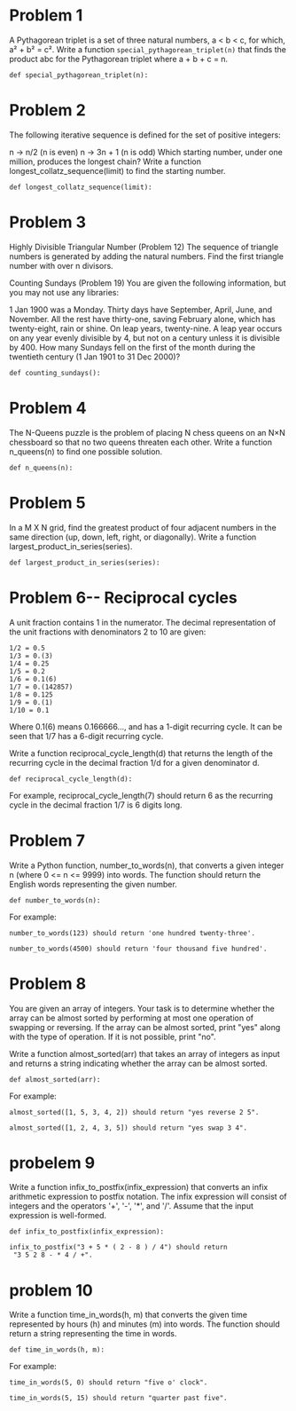 # Problem 1 

A Pythagorean triplet is a set of three natural numbers, a < b < c, for which, a² + b² = c². Write a function `special_pythagorean_triplet(n)` that finds the product abc for the Pythagorean triplet where a + b + c = n.

```
def special_pythagorean_triplet(n):

```
# Problem 2
The following iterative sequence is defined for the set of positive integers:

n → n/2 (n is even)
n → 3n + 1 (n is odd)
Which starting number, under one million, produces the longest chain? Write a function longest_collatz_sequence(limit) to find the starting number.

```
def longest_collatz_sequence(limit):

```


# Problem 3
Highly Divisible Triangular Number (Problem 12)
The sequence of triangle numbers is generated by adding the natural numbers. Find the first triangle number with over n divisors.

Counting Sundays (Problem 19)
You are given the following information, but you may not use any libraries:

1 Jan 1900 was a Monday.
Thirty days have September, April, June, and November.
All the rest have thirty-one, saving February alone, which has twenty-eight, rain or shine.
On leap years, twenty-nine.
A leap year occurs on any year evenly divisible by 4, but not on a century unless it is divisible by 400.
How many Sundays fell on the first of the month during the twentieth century (1 Jan 1901 to 31 Dec 2000)?

```
def counting_sundays():
```


# Problem 4

The N-Queens puzzle is the problem of placing N chess queens on an N×N chessboard so that no two queens threaten each other. Write a function n_queens(n) to find one possible solution.

```
def n_queens(n):
```
# Problem 5

In a M X N grid, find the greatest product of four adjacent numbers in the same direction (up, down, left, right, or diagonally). Write a function largest_product_in_series(series).

```
def largest_product_in_series(series):
```

# Problem 6-- Reciprocal cycles
A unit fraction contains 1 in the numerator. The decimal representation of the unit fractions with denominators 2 to 10 are given:
```
1/2 = 0.5
1/3 = 0.(3)
1/4 = 0.25
1/5 = 0.2
1/6 = 0.1(6)
1/7 = 0.(142857)
1/8 = 0.125
1/9 = 0.(1)
1/10 = 0.1
```
Where 0.1(6) means 0.166666..., and has a 1-digit recurring cycle. It can be seen that 1/7 has a 6-digit recurring cycle.

Write a function reciprocal_cycle_length(d) that returns the length of the recurring cycle in the decimal fraction 1/d for a given denominator d.

```
def reciprocal_cycle_length(d):
```
For example, reciprocal_cycle_length(7) should return 6 as the recurring cycle in the decimal fraction 1/7 is 6 digits long.

# Problem 7 
Write a Python function, number_to_words(n), that converts a given integer n (where 0 <= n <= 9999) into words. The function should return the English words representing the given number.

```
def number_to_words(n):
```
For example:
```
number_to_words(123) should return 'one hundred twenty-three'.
```
```
number_to_words(4500) should return 'four thousand five hundred'.
```

# Problem 8 

You are given an array of integers. Your task is to determine whether the array can be almost sorted by performing at most one operation of swapping or reversing. If the array can be almost sorted, print "yes" along with the type of operation. If it is not possible, print "no".

Write a function almost_sorted(arr) that takes an array of integers as input and returns a string indicating whether the array can be almost sorted.

```
def almost_sorted(arr):
```
For example:

```
almost_sorted([1, 5, 3, 4, 2]) should return "yes reverse 2 5".
```
```
almost_sorted([1, 2, 4, 3, 5]) should return "yes swap 3 4".
```


# probelem 9
Write a function infix_to_postfix(infix_expression) that converts an infix arithmetic expression to postfix notation. The infix expression will consist of integers and the operators '+', '-', '*', and '/'. Assume that the input expression is well-formed.

```
def infix_to_postfix(infix_expression):
```
```
infix_to_postfix("3 + 5 * ( 2 - 8 ) / 4") should return
 "3 5 2 8 - * 4 / +".
```

# problem 10


Write a function time_in_words(h, m) that converts the given time represented by hours (h) and minutes (m) into words. The function should return a string representing the time in words.

```
def time_in_words(h, m):
```

For example:

```
time_in_words(5, 0) should return "five o' clock".
```
```
time_in_words(5, 15) should return "quarter past five".
```
